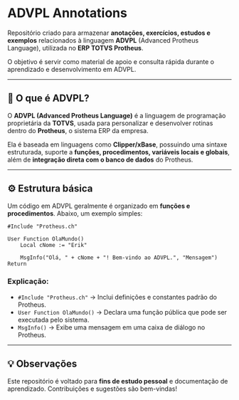 # ADVPL Annotations

Repositório criado para armazenar **anotações, exercícios, estudos e exemplos** relacionados à linguagem **ADVPL** (Advanced Protheus Language), utilizada no **ERP TOTVS Protheus**.

O objetivo é servir como material de apoio e consulta rápida durante o aprendizado e desenvolvimento em ADVPL.

---

## 🧠 O que é ADVPL?

O **ADVPL (Advanced Protheus Language)** é a linguagem de programação proprietária da **TOTVS**, usada para personalizar e desenvolver rotinas dentro do **Protheus**, o sistema ERP da empresa.

Ela é baseada em linguagens como **Clipper/xBase**, possuindo uma sintaxe estruturada, suporte a **funções, procedimentos, variáveis locais e globais**, além de **integração direta com o banco de dados** do Protheus.

---

## ⚙️ Estrutura básica

Um código em ADVPL geralmente é organizado em **funções e procedimentos**. Abaixo, um exemplo simples:

```advpl
#Include "Protheus.ch"

User Function OlaMundo()
    Local cNome := "Erik"

    MsgInfo("Olá, " + cNome + "! Bem-vindo ao ADVPL.", "Mensagem")
Return
```

### Explicação:

* `#Include "Protheus.ch"` → Inclui definições e constantes padrão do Protheus.
* `User Function OlaMundo()` → Declara uma função pública que pode ser executada pelo sistema.
* `MsgInfo()` → Exibe uma mensagem em uma caixa de diálogo no Protheus.

---


## 💡 Observações

Este repositório é voltado para **fins de estudo pessoal** e documentação de aprendizado.
Contribuições e sugestões são bem-vindas!

